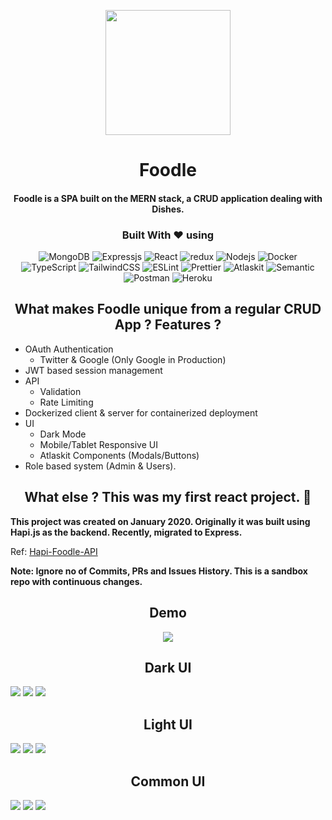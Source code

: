 <p align="center">
    <img src="/media/food.png" height="200" width="200">
   <h1 align="center">Foodle</h1>
   <h4 align="center">Foodle is a SPA built on the MERN stack, a CRUD application dealing with Dishes.</h4>
</p>
  



<h3 align="center">
   Built With ❤︎ using
</h3>

<p align="center">
<img alt="MongoDB" src="https://img.shields.io/badge/-MongoDB-13aa52?style=flat-square&logo=mongodb&logoColor=white" />
<img alt="Expressjs" src="https://img.shields.io/badge/-Express.js-2088FF?style=flat-square&logo=Express&logoColor=white" />
<img alt="React" src="https://img.shields.io/badge/-React-45b8d8?style=flat-square&logo=react&logoColor=white" />
<img alt="redux" src="https://img.shields.io/badge/-Redux-764ABC?style=flat-square&logo=redux&logoColor=white" />
<img alt="Nodejs" src="https://img.shields.io/badge/-Node.js-43853d?style=flat-square&logo=Node.js&logoColor=white" />
<img alt="Docker" src="https://img.shields.io/badge/-Docker-46a2f1?style=flat-square&logo=docker&logoColor=white" />
<img alt="TypeScript" src="https://img.shields.io/badge/-TypeScript-007ACC?style=flat-square&logo=typescript&logoColor=white" />
<img alt="TailwindCSS" src="https://img.shields.io/badge/-TailwindCSS-38b2ac?style=flat-square&logo=tailwind%20css&logoColor=white" />
<img alt="ESLint" src="https://img.shields.io/badge/-ESLint-4b32c3?style=flat-square&logo=eslint&logoColor=white" />   
<img alt="Prettier" src="https://img.shields.io/badge/-Prettier-F7B93E?style=flat-square&logo=prettier&logoColor=white" />
<img alt="Atlaskit" src="https://img.shields.io/badge/-Atlaskit-0052CC?style=flat-square&logo=atlassian&logoColor=white" />
<img alt="Semantic" src="https://img.shields.io/badge/-Semantic UI-35bdb2?style=flat-square&logo=semantic-ui-react&logoColor=white" />
<img alt="Postman" src="https://img.shields.io/badge/-Postman-F05032?style=flat-square&logo=postman&logoColor=white" />
<img alt="Heroku" src="https://img.shields.io/badge/-Heroku-430098?style=flat-square&logo=heroku&logoColor=white" />
</p>

<h2 align="center">
   What makes Foodle unique from a regular CRUD App ? Features ?
</h2>

- OAuth Authentication
   - Twitter & Google (Only Google in Production)                
- JWT based session management                                 
- API 
    - Validation                                         
    - Rate Limiting   
- Dockerized client & server for containerized deployment
- UI
    - Dark Mode
    - Mobile/Tablet Responsive UI
    - Atlaskit Components (Modals/Buttons)
- Role based system (Admin & Users). 

<h2 align="center">
   What else ? This was my first react project. 🐣
</h2>

**This project was created on January 2020. Originally it was built using Hapi.js as the backend. Recently, migrated to Express.**

Ref: [Hapi-Foodle-API](https://github.com/JaganKaartik/Hapi-Foodle-API)

**Note: Ignore no of Commits, PRs and Issues History. This is a sandbox repo with continuous changes.**

<h2 align="center">
   Demo
</h2>

<p align="center">
   <img src="/media/home.gif">
</p>

<h2 align="center">
   Dark UI
</h2>

![](/media/dark_home.png)
![](/media/dark_login.png)
![](/media/dash_dark.png)

<h2 align="center">
   Light UI
</h2>

![](/media/light_home.png)
![](/media/light_login.png)
![](/media/dash.png)

<h2 align="center">
   Common UI
</h2>

![](/media/add_dish.png)
![](/media/dish_op.png)
![](/media/search_dish.png)
